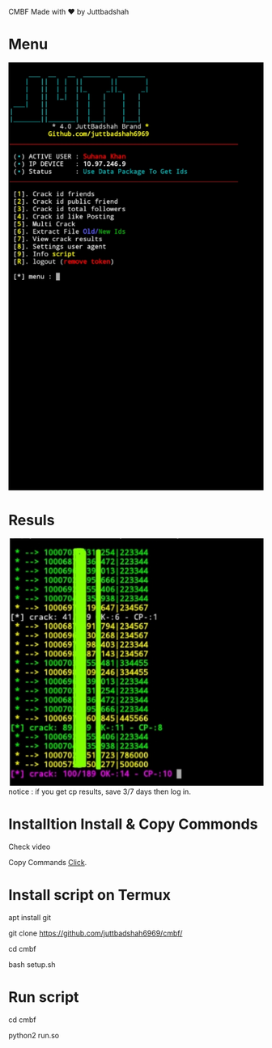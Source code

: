 CMBF
Made with ❤️ by Juttbadshah

# Menu
<img src="https://github.com/juttbadshah6969/cmbf/blob/main/img/menu1.jpg" />

# Resuls
<img src="https://github.com/juttbadshah6969/cmbf/blob/main/img/ids.jpg" />
notice : if you get cp results, save 3/7 days then log in.

# Installtion Install & Copy Commonds

Check video

<p>Copy Commands <a href="https://pastebin.com/raw/6raBrckm" target="_blank">Click</a>.</p>

# Install script on Termux

apt install git

git clone https://github.com/juttbadshah6969/cmbf/

cd cmbf

bash setup.sh

# Run script

cd cmbf

python2 run.so
